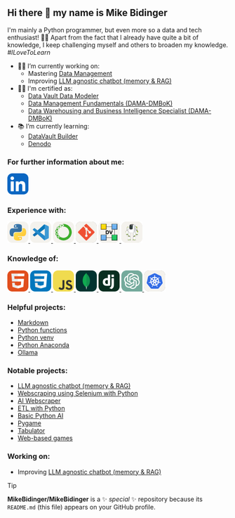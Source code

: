 ## Hi there :wave: my name is Mike Bidinger

I'm mainly a Python programmer, but even more so a data and tech enthusiast! :man_technologist:
Apart from the fact that I already have quite a bit of knowledge, 
I keep challenging myself and others to broaden my knowledge. 
*#ILoveToLearn*

-   :man_office_worker: I’m currently working on:
    -   Mastering [Data Management](https://connecteddatagroup.com/en/home-english/ "Connected Data Group, an Open Line company")
    -   Improving [LLM agnostic chatbot (memory & RAG)](https://github.com/MikeBidinger/Chatbot)
-   :man_student: I'm certified as:
    -   [Data Vault Data Modeler](https://connecteddataacademy.com/project/certified-data-vault-data-modeling/ "CDVDM")
    -   [Data Management Fundamentals (DAMA-DMBoK)](https://connecteddataacademy.com/project/certified-data-management-professional-cdmp/ "CDMP (DAMA-DMBoK)")
    -   [Data Warehousing and Business Intelligence Specialist (DAMA-DMBoK)](https://connecteddataacademy.com/project/dmbok-cdmp-specialist-examentraining-data-warehousing-bi/ "CDMP Data Warehousing and Business Intelligence (DAMA-DMBoK)")
-   :books: I’m currently learning:
    -   [DataVault Builder](https://datavault-builder.com/ "DataVault Builder")
    -   [Denodo](https://www.denodo.com "Denodo")
<!--
    -   [SingleStore](https://www.singlestore.com/ "SinleStore")
    -   [Kubernetes](https://kubernetes.io/ "Kubernetes")
- 👯 I’m looking to collaborate on ...
- 🤔 I’m looking for help with ...
- 💬 Ask me about ...
- 📫 How to reach me: ...
- 😄 Pronouns: ...
- ⚡ Fun fact: ...
-->

### For further information about me:

<a href="https://www.linkedin.com/in/mike-bidinger-359906247/" target="_blank">
  <img src="https://raw.githubusercontent.com/MikeBidinger/MikeBidinger/main/icons/LinkedIn.svg" alt="LinkedIn", height="48">
</a>

<!--
Out of date, need updating:
[Resume](https://github.com/MikeBidinger/Resume)
-->

### Experience with:

<a href="https://www.python.org/" target="_blank">
  <picture>
    <source media="(prefers-color-scheme: dark)" srcset="https://raw.githubusercontent.com/MikeBidinger/MikeBidinger/main/icons/Python-Dark.svg">
    <img src="https://raw.githubusercontent.com/MikeBidinger/MikeBidinger/main/icons/Python-Light.svg" alt="Python", height="48">
  </picture>
</a>

<a href="https://code.visualstudio.com/" target="_blank">
  <picture>
    <source media="(prefers-color-scheme: dark)" srcset="https://raw.githubusercontent.com/MikeBidinger/MikeBidinger/main/icons/VSCode-Dark.svg">
    <img src="https://raw.githubusercontent.com/MikeBidinger/MikeBidinger/main/icons/VSCode-Light.svg" alt="VSCode", height="48">
  </picture>
</a>

<a href="https://www.anaconda.com/" target="_blank">
  <picture>
    <source media="(prefers-color-scheme: dark)" srcset="https://raw.githubusercontent.com/MikeBidinger/MikeBidinger/main/icons/Anaconda-Dark.png">
    <img src="https://raw.githubusercontent.com/MikeBidinger/MikeBidinger/main/icons/Anaconda-Light.png" alt="Anaconda", height="48">
  </picture>
</a>

<a href="https://git-scm.com/" target="_blank">
  <picture>
    <source media="(prefers-color-scheme: dark)" srcset="https://raw.githubusercontent.com/MikeBidinger/MikeBidinger/main/icons/Git-Dark.png">
    <img src="https://raw.githubusercontent.com/MikeBidinger/MikeBidinger/main/icons/Git-Light.png" alt="Git", height="48">
  </picture>
</a>

<a href="https://www.geneseeacademy.com/" target="_blank">
  <picture>
    <source media="(prefers-color-scheme: dark)" srcset="https://raw.githubusercontent.com/MikeBidinger/MikeBidinger/main/icons/DataVault-Dark.png">
    <img src="https://raw.githubusercontent.com/MikeBidinger/MikeBidinger/main/icons/DataVault-Light.png" alt="DataVault", height="48">
  </picture>
</a>

<a href="https://datavault-builder.com/" target="_blank">
  <picture>
    <source media="(prefers-color-scheme: dark)" srcset="https://raw.githubusercontent.com/MikeBidinger/MikeBidinger/main/icons/DataVault-Builder-Dark.png">
    <img src="https://raw.githubusercontent.com/MikeBidinger/MikeBidinger/main/icons/DataVault-Builder-Light.png" alt="DataVault-Builder", height="48">
  </picture>
</a>

### Knowledge of:

<a href="https://www.w3schools.com/html/" target="_blank">
  <picture>
    <img src="https://raw.githubusercontent.com/MikeBidinger/MikeBidinger/main/icons/HTML.svg" alt="HTML", height="48">
  </picture>
</a>

<a href="https://www.w3schools.com/css/" target="_blank">
  <picture>
    <img src="https://raw.githubusercontent.com/MikeBidinger/MikeBidinger/main/icons/CSS.svg" alt="CSS", height="48">
  </picture>
</a>

<a href="https://www.w3schools.com/js/" target="_blank">
  <picture>
    <img src="https://raw.githubusercontent.com/MikeBidinger/MikeBidinger/main/icons/JavaScript.svg" alt="JavaScript", height="48">
  </picture>
</a>

<a href="https://www.w3schools.com/mongodb/" target="_blank">
  <picture>
    <img src="https://raw.githubusercontent.com/MikeBidinger/MikeBidinger/main/icons/MongoDB.svg" alt="MongoDB", height="48">
  </picture>
</a>

<a href="https://www.w3schools.com/django/" target="_blank">
  <picture>
    <img src="https://raw.githubusercontent.com/MikeBidinger/MikeBidinger/main/icons/Django.svg" alt="Django", height="48">
  </picture>
</a>

<a href="https://chat.openai.com/" target="_blank">
  <picture>
    <img src="https://raw.githubusercontent.com/MikeBidinger/MikeBidinger/main/icons/ChatGPT.png" alt="ChatGPT", height="48">
  </picture>
</a>

<a href="https://kubernetes.io/" target="_blank">
  <picture>
    <source media="(prefers-color-scheme: dark)" srcset="https://raw.githubusercontent.com/MikeBidinger/MikeBidinger/main/icons/Kubernetes-Dark.png">
    <img src="https://raw.githubusercontent.com/MikeBidinger/MikeBidinger/main/icons/Kubernetes-Light.png" alt="Kubernetes", height="48">
  </picture>
</a>

### Helpful projects:

-   [Markdown](https://github.com/MikeBidinger/Markdown "Markdown syntaxes")
-   [Python functions](https://github.com/MikeBidinger/Python_Functions "Useful Python functions")
-   [Python venv](https://github.com/MikeBidinger/Python_venv)
-   [Python Anaconda](https://github.com/MikeBidinger/Python_Anaconda "Anaconda commands and info")
-   [Ollama](https://github.com/MikeBidinger/Ollama)

### Notable projects:

-   [LLM agnostic chatbot (memory & RAG)](https://github.com/MikeBidinger/Chatbot)
-   [Webscraping using Selenium with Python](https://github.com/MikeBidinger/WebScrap_Selenium)
-   [AI Webscraper](https://github.com/MikeBidinger/AI_Scraper)
-   [ETL with Python](https://github.com/MikeBidinger/Python_ETL)
-   [Basic Python AI](https://github.com/MikeBidinger/Python_AI)
-   [Pygame](https://github.com/MikeBidinger/Pygame)
-   [Tabulator](https://github.com/MikeBidinger/Tabulator)
-   [Web-based games](https://github.com/MikeBidinger/Web_Games)

### Working on:

-   Improving [LLM agnostic chatbot (memory & RAG)](https://github.com/MikeBidinger/Chatbot)

> [!TIP]
> **MikeBidinger/MikeBidinger** is a :sparkles: _special_ :sparkles: repository because its `README.md` (this file) appears on your GitHub profile.
